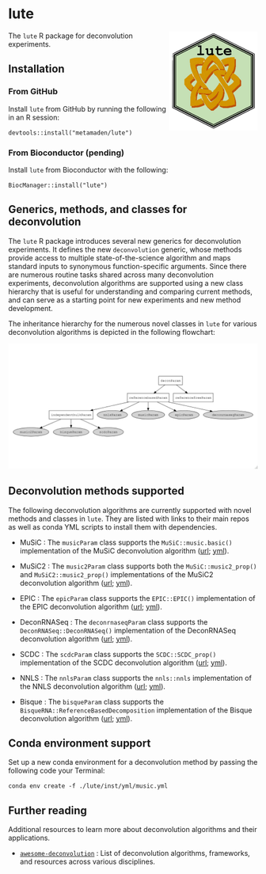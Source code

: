 # lute

[<img style="float: right;" src = "inst/png/lute_hexsticker_basic1.png" height="200"/>](https://github.com/metamaden/lute)

The `lute` R package for deconvolution experiments.

## Installation

### From GitHub

Install `lute` from GitHub by running the following in an R session:

```
devtools::install("metamaden/lute")
```

### From Bioconductor (pending)

Install `lute` from Bioconductor with the following:

```
BiocManager::install("lute")
```

## Generics, methods, and classes for deconvolution

The `lute` R package introduces several new generics for deconvolution experiments. It defines the new 
`deconvolution` generic, whose methods provide access to multiple state-of-the-science algorithm and maps 
standard inputs to synonymous function-specific arguments. Since there are numerous routine tasks shared across many deconvolution experiments, deconvolution algorithms are supported using a new class hierarchy that is useful
for understanding and comparing current methods, and can serve as a starting point for new experiments and
new method development.

The inheritance hierarchy for the numerous novel classes in `lute` for various deconvolution algorithms is depicted in the following flowchart:

[<img style="float: center;" src = "inst/jpg/deconvolution_classes_flowchart.jpeg"/>](https://github.com/metamaden/lute)

## Deconvolution methods supported

The following deconvolution algorithms are currently supported with novel methods and classes in `lute`. They are listed with links to their main repos as well as conda YML scripts to install them with dependencies.

* MuSiC : The `musicParam` class supports the `MuSiC::music.basic()` implementation of the MuSiC deconvolution algorithm ([url](https://github.com/xuranw/MuSiC); [yml](https://github.com/metamaden/lute/blob/main/inst/yml/music.yml)).

* MuSiC2 : The `music2Param` class supports both the `MuSiC::music2_prop()` and `MuSiC2::music2_prop()` implementations of the MuSiC2 deconvolution algorithm ([url](https://github.com/Jiaxin-Fan/MuSiC2); [yml](https://github.com/metamaden/lute/blob/main/inst/yml/music2.yml)).

* EPIC : The `epicParam` class supports the `EPIC::EPIC()` implementation of the EPIC deconvolution algorithm ([url](https://github.com/GfellerLab/EPIC); [yml](https://github.com/metamaden/lute/blob/main/inst/yml/epic.yml)).

* DeconRNASeq : The `deconrnaseqParam` class supports the `DeconRNASeq::DeconRNASeq()` implementation of the DeconRNASeq deconvolution algorithm ([url](https://bioconductor.org/packages/release/bioc/html/DeconRNASeq.html); [yml](https://github.com/metamaden/lute/blob/main/inst/yml/deconrnaseq.yml)).

* SCDC : The `scdcParam` class supports the `SCDC::SCDC_prop()` implementation of the SCDC deconvolution algorithm ([url](https://github.com/meichendong/SCDC); [yml](https://github.com/metamaden/lute/blob/main/inst/yml/scdc.yml)).

* NNLS : The `nnlsParam` class supports the `nnls::nnls` implementation of the NNLS deconvolution algorithm ([url](https://cran.r-project.org/web/packages/nnls/index.html); [yml]()).

* Bisque : The `bisqueParam` class supports the `BisqueRNA::ReferenceBasedDecomposition` implementation of the Bisque deconvolution algorithm ([url](https://github.com/cozygene/bisque); [yml](https://github.com/metamaden/lute/blob/main/inst/yml/bisque.yml)).

## Conda environment support

Set up a new conda environment for a deconvolution method by passing the following code your Terminal:

```
conda env create -f ./lute/inst/yml/music.yml
```

## Further reading

Additional resources to learn more about deconvolution algorithms and their applications.

* [`awesome-deconvolution`](https://github.com/metamaden/awesome-deconvolution) : List of deconvolution algorithms, frameworks, and resources across various disciplines.